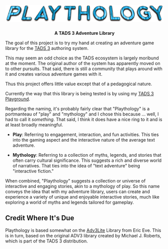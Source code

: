 <h1 align="center">

<img src="/assets/playthology-large.png" alt="Playthology"/>

</h1>

<p align="center"><strong>A TADS 3 Adventure Library</strong></p>

The goal of this project is to try my hand at creating an adventure game library for the [TADS 3](https://tads.org/) authoring system.

This may seem an odd choice as the TADS ecosystem is largely moribund at the moment. The original author of the system has apparently moved on to other pursuits. That said, there is still a community that plays around with it and creates various adventure games with it.

Thus this project offers little value except that of a pedagogical nature.

Currently the way that this library is being tested is by using my [TADS 3 Playground](https://github.com/jeffnyman/tads3-playground).

Regarding the naming, it's probably fairly clear that "Playthology" is a portmanteau of "play" and "mythology" and I chose this because ... well, I had to call it _something_. That said, I think it does have a nice ring to it and is at least broadly meaningful.

<ul>
<li><strong>Play</strong>: Referring to engagement, interaction, and fun activities. This ties into the gaming aspect and the interactive nature of the average text adventure.</li>
</ul>
<ul>
<li><strong>Mythology</strong>: Referring to a collection of myths, legends, and stories that often carry cultural significance. This suggests a rich and diverse world of narratives. That ties into the idea of "text adventure" being "interactive fiction."</li>
</ul>

When combined, "Playthology" suggests a collection or universe of interactive and engaging stories, akin to a mythology of play. So this name conveys the idea that with my adventure library, users can create and experience a variety of unique and enjoyable interactive stories, much like exploring a world of myths and legends tailored for gameplay.

## Credit Where It's Due

Playthology is based somewhat on the [Adv3Lite](https://github.com/EricEve/adv3lite) Library from Eric Eve. This is in turn, based on the original ADV3 library created by Michael J. Roberts, which is part of the TADS 3 distribution.
